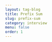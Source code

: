 ```yaml
---
layout: tag-blog
title: Prefix Sum
slug: prefix-sum
category: interview
menu: false
order: 1
---
```

